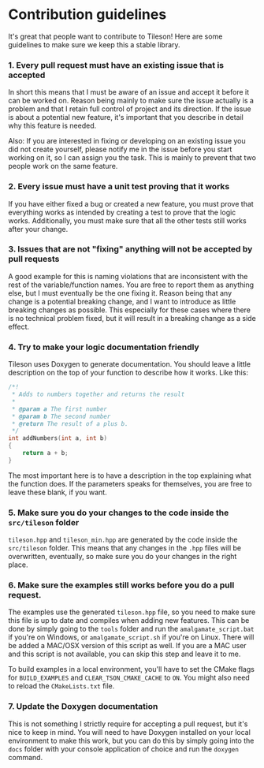# Contribution guidelines

It's great that people want to contribute to Tileson!
Here are some guidelines to make sure we keep this a stable library.

### 1. Every pull request must have an existing issue that is accepted
In short this means that I must be aware of an issue and accept it before it can be worked on. 
Reason being mainly to make sure the issue actually is a problem and that I retain full control of project and its direction. 
If the issue is about a potential new feature, it's important that you describe in detail why this feature is needed.

Also: If you are interested in fixing or developing on an existing issue you did not
create yourself, please notify me in the issue before you start working on it, so I 
can assign you the task. This is mainly to prevent that two people work on the 
same feature.

### 2. Every issue must have a unit test proving that it works
If you have either fixed a bug or created a new feature, you must prove that everything works
as intended by creating a test to prove that the logic works. Additionally, 
you must make sure that all the other tests still works after your change.

### 3. Issues that are not "fixing" anything will not be accepted by pull requests
A good example for this is naming violations that are inconsistent with the rest of 
the variable/function names. You are free to report them as anything else, but I
must eventually be the one fixing it. Reason being that any change is a potential 
breaking change, and I want to introduce as little breaking changes as possible. 
This especially for these cases where there is no technical problem fixed, but it
will result in a breaking change as a side effect.

### 4. Try to make your logic documentation friendly
Tileson uses Doxygen to generate documentation. You should leave a little 
description on the top of your function to describe how it works. Like this:
```c++
/*!
 * Adds to numbers together and returns the result
 * 
 * @param a The first number
 * @param b The second number
 * @return The result of a plus b.
 */
int addNumbers(int a, int b)
{
    return a + b;
}
```
The most important here is to have a description in the top explaining what the function does.
If the parameters speaks for themselves, you are free to leave these blank, if you want.

### 5. Make sure you do your changes to the code inside the `src/tileson` folder
`tileson.hpp` and `tileson_min.hpp` are generated by the code inside the `src/tileson` folder.
This means that any changes in the `.hpp` files will be overwritten, eventually, 
so make sure you do your changes in the right place.

### 6. Make sure the examples still works before you do a pull request.
The examples use the generated `tileson.hpp` file, so you need to make sure this file 
is up to date and compiles when adding new features. This can be done by simply going
to the `tools` folder and run the `amalgamate_script.bat` if you're on Windows, or
`amalgamate_script.sh` if you're on Linux. There will be added a MAC/OSX version of 
this script as well. If you are a MAC user and this script is not available, 
you can skip this step and leave it to me.

To build examples in a local environment, you'll have to set the CMake flags for 
`BUILD_EXAMPLES` and `CLEAR_TSON_CMAKE_CACHE` to `ON`. You might also need to reload 
the `CMakeLists.txt` file.

### 7. Update the Doxygen documentation
This is not something I strictly require for accepting a pull request, but it's nice
to keep in mind. You will need to have Doxygen installed on your local environment
to make this work, but you can do this by simply going into the `docs` folder with 
your console application of choice and run the `doxygen` command.